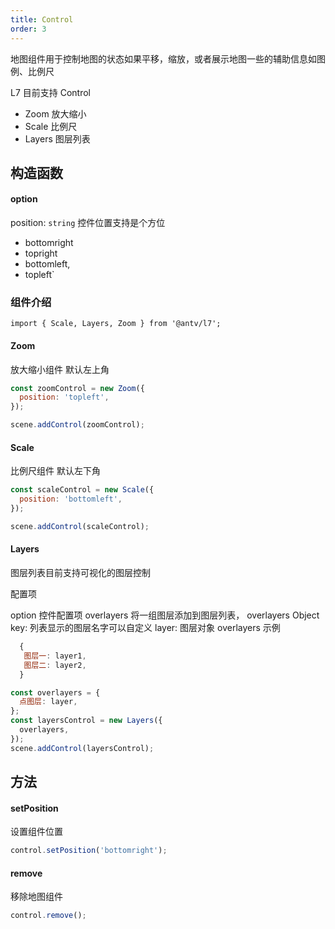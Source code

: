 ```yaml
---
title: Control
order: 3
---
```


地图组件用于控制地图的状态如果平移，缩放，或者展示地图一些的辅助信息如图例、比例尺

L7 目前支持 Control

- Zoom 放大缩小
- Scale 比例尺
- Layers 图层列表

## 构造函数

#### option

position: `string` 控件位置支持是个方位

- bottomright
- topright
- bottomleft,
- topleft`

### 组件介绍

```
import { Scale, Layers, Zoom } from '@antv/l7';

```

#### Zoom

放大缩小组件 默认左上角

```javascript
const zoomControl = new Zoom({
  position: 'topleft',
});

scene.addControl(zoomControl);
```

#### Scale

比例尺组件 默认左下角

```javascript
const scaleControl = new Scale({
  position: 'bottomleft',
});

scene.addControl(scaleControl);
```

#### Layers

图层列表目前支持可视化的图层控制

配置项

option 控件配置项
overlayers 将一组图层添加到图层列表，
overlayers Object
key: 列表显示的图层名字可以自定义
layer: 图层对象
overlayers 示例

```javascript
  {
   图层一: layer1,
   图层二: layer2,
  }
```

```javascript
const overlayers = {
  点图层: layer,
};
const layersControl = new Layers({
  overlayers,
});
scene.addControl(layersControl);
```

## 方法

#### setPosition

设置组件位置

```javascript
control.setPosition('bottomright');
```

#### remove

移除地图组件

```javascript
control.remove();
```
